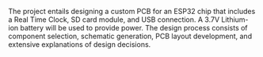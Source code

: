 The project entails designing a custom PCB for an ESP32 chip that includes a Real Time Clock, SD card module, and USB connection. A 3.7V Lithium-ion battery will be used to provide power. The design process consists of component selection, schematic generation, PCB layout development, and extensive explanations of design decisions.
